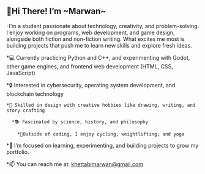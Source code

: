   ## 👋Hi There! I’m ~Marwan~

-I’m a student passionate about technology, creativity, and problem-solving. I enjoy working on programs, web development, and game design, alongside both fiction and non-fiction writing. What excites me most is building projects that push me to learn new skills and explore fresh ideas.

*💻 Currently practicing Python and C++, and experimenting with Godot, other game engines, and frontend web development (HTML, CSS, JavaScript)
  
  *🔒 Interested in cybersecurity, operating system development, and blockchain technology
    
    *🎨 Skilled in design with creative hobbies like drawing, writing, and story crafting
      
      *📚 Fascinated by science, history, and philosophy
        
        *🚴Outside of coding, I enjoy cycling, weightlifting, and yoga

*🌱 I’m focused on learning, experimenting, and building projects to grow my portfolio.

*📫 You can reach me at: khettabimarwan@gmail.com
